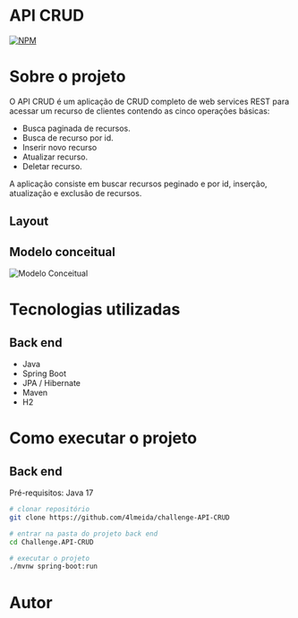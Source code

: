 # API CRUD
[![NPM](https://img.shields.io/npm/l/react)]() 

# Sobre o projeto

O API CRUD é um aplicação de CRUD completo de web services REST para acessar um recurso de clientes contendo as cinco operações básicas:
- Busca paginada de recursos.
- Busca de recurso por id.
- Inserir novo recurso
- Atualizar recurso.
- Deletar recurso.

A aplicação consiste em buscar recursos peginado e por id, inserção, atualização e exclusão de recursos.

## Layout 


## Modelo conceitual
![Modelo Conceitual]()

# Tecnologias utilizadas
## Back end
- Java
- Spring Boot
- JPA / Hibernate
- Maven
- H2

# Como executar o projeto

## Back end
Pré-requisitos: Java 17

```bash
# clonar repositório
git clone https://github.com/4lmeida/challenge-API-CRUD

# entrar na pasta do projeto back end
cd Challenge.API-CRUD

# executar o projeto
./mvnw spring-boot:run
```
# Autor

